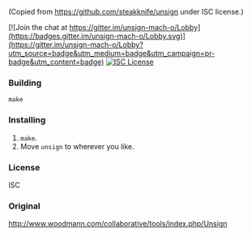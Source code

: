 (Copied from https://github.com/steakknife/unsign under ISC license.)

[![Join the chat at https://gitter.im/unsign-mach-o/Lobby](https://badges.gitter.im/unsign-mach-o/Lobby.svg)](https://gitter.im/unsign-mach-o/Lobby?utm_source=badge&utm_medium=badge&utm_campaign=pr-badge&utm_content=badge) [![ISC License](https://img.shields.io/badge/license-ISC%20License-blue.svg)](https://opensource.org/licenses/ISC)

### Building

    make

### Installing

1. `make`.
2. Move `unsign` to wherever you like.

### License
ISC

### Original

http://www.woodmann.com/collaborative/tools/index.php/Unsign

